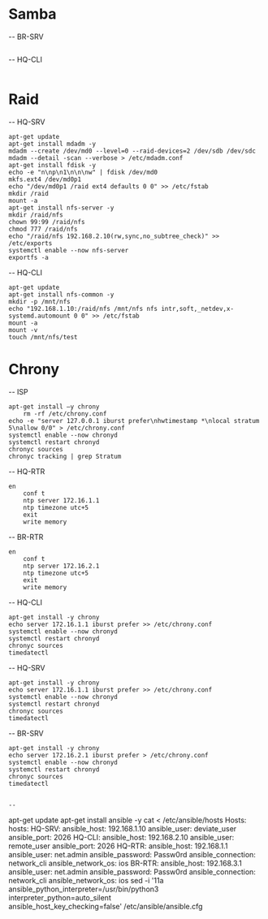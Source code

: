# Samba
-- BR-SRV
```tsh
```

-- HQ-CLI
```tsg
```

# Raid

-- HQ-SRV
```tsg
apt-get update
apt-get install mdadm -y
mdadm --create /dev/md0 --level=0 --raid-devices=2 /dev/sdb /dev/sdc
mdadm --detail -scan --verbose > /etc/mdadm.conf
apt-get install fdisk -y
echo -e "n\np\n1\n\n\nw" | fdisk /dev/md0
mkfs.ext4 /dev/md0p1
echo "/dev/md0p1 /raid ext4 defaults 0 0" >> /etc/fstab
mkdir /raid
mount -a
apt-get install nfs-server -y
mkdir /raid/nfs
chown 99:99 /raid/nfs
chmod 777 /raid/nfs
echo "/raid/nfs 192.168.2.10(rw,sync,no_subtree_check)" >> /etc/exports
systemctl enable --now nfs-server
exportfs -a
```

-- HQ-CLI
```
apt-get update
apt-get install nfs-common -y
mkdir -p /mnt/nfs
echo "192.168.1.10:/raid/nfs /mnt/nfs nfs intr,soft,_netdev,x-systemd.automount 0 0" >> /etc/fstab
mount -a
mount -v
touch /mnt/nfs/test
```

# Chrony

-- ISP
```
apt-get install –y chrony
	rm -rf /etc/chrony.conf
echo -e "server 127.0.0.1 iburst prefer\nhwtimestamp *\nlocal stratum 5\nallow 0/0" > /etc/chrony.conf
systemctl enable --now chronyd
systemctl restart chronyd
chronyc sources
chronyc tracking | grep Stratum

```

-- HQ-RTR
```
en
	conf t
	ntp server 172.16.1.1
	ntp timezone utc+5
	exit
	write memory

```


-- BR-RTR
```
en
	conf t
	ntp server 172.16.2.1
	ntp timezone utc+5
	exit
	write memory

```

-- HQ-CLI
```
apt-get install -y chrony
echo server 172.16.1.1 iburst prefer >> /etc/chrony.conf	
systemctl enable --now chronyd
systemctl restart chronyd
chronyc sources
timedatectl

```

-- HQ-SRV
```
apt-get install -y chrony
echo server 172.16.1.1 iburst prefer >> /etc/chrony.conf
systemctl enable --now chronyd
systemctl restart chronyd
chronyc sources
timedatectl

```

-- BR-SRV
```
apt-get install -y chrony
echo server 172.16.2.1 iburst prefer > /etc/chrony.conf
systemctl enable --now chronyd
systemctl restart chronyd
chronyc sources
timedatectl


--
```
apt-get update
apt-get install ansible -y
	cat <<EOF > /etc/ansible/hosts
Hosts:
 hosts:
  HQ-SRV:
    ansible_host: 192.168.1.10
    ansible_user: deviate_user
    ansible_port: 2026
  HQ-CLI:
    ansible_host: 192.168.2.10
    ansible_user: remote_user
    ansible_port: 2026
  HQ-RTR:
    ansible_host: 192.168.1.1
    ansible_user: net.admin
    ansible_password: Passw0rd
    ansible_connection: network_cli
    ansible_network_os: ios
  BR-RTR:
    ansible_host: 192.168.3.1
    ansible_user: net.admin
    ansible_password: Passw0rd
    ansible_connection: network_cli
    ansible_network_os: ios
sed -i '11a\
ansible_python_interpreter=/usr/bin/python3\
interpreter_python=auto_silent\
ansible_host_key_checking=false' /etc/ansible/ansible.cfg
